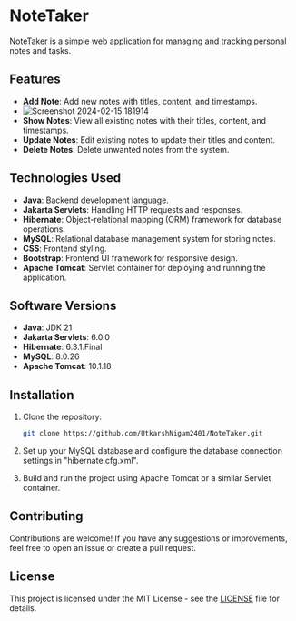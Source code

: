 # NoteTaker

NoteTaker is a simple web application for managing and tracking personal notes and tasks.

## Features

- **Add Note**: Add new notes with titles, content, and timestamps.
- ![Screenshot 2024-02-15 181914](https://github.com/UtkarshNigam2401/NoteTaker/assets/74413725/74364185-e1d2-41e2-9803-65622d958d57)
- **Show Notes**: View all existing notes with their titles, content, and timestamps.
- **Update Notes**: Edit existing notes to update their titles and content.
- **Delete Notes**: Delete unwanted notes from the system.

## Technologies Used

- **Java**: Backend development language.
- **Jakarta Servlets**: Handling HTTP requests and responses.
- **Hibernate**: Object-relational mapping (ORM) framework for database operations.
- **MySQL**: Relational database management system for storing notes.
- **CSS**: Frontend styling.
- **Bootstrap**: Frontend UI framework for responsive design.
- **Apache Tomcat**: Servlet container for deploying and running the application.

## Software Versions

- **Java**: JDK 21
- **Jakarta Servlets**: 6.0.0
- **Hibernate**: 6.3.1.Final
- **MySQL**: 8.0.26
- **Apache Tomcat**: 10.1.18

## Installation

1. Clone the repository:

   ```bash
   git clone https://github.com/UtkarshNigam2401/NoteTaker.git


1. Set up your MySQL database and configure the database connection settings in "hibernate.cfg.xml".

2. Build and run the project using Apache Tomcat or a similar Servlet container.


## Contributing

Contributions are welcome! If you have any suggestions or improvements, feel free to open an issue or create a pull request.

## License

This project is licensed under the MIT License - see the [LICENSE](LICENSE) file for details.
